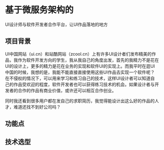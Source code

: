 # 基于微服务架构的

UI设计师与软件开发者合作平台，让UI作品落地的地方

## 项目背景

UI中国网站（ui.cn）和站酷网站（zcool.cn）上有许多UI设计者们发布精美的作品，我作为软件开发方向的学生，我从我自己的角度出发，首先的我精力不是花在UI的设计上，更多的精力是花在业务的实现和软件UI的实现上。而我平时在逛UI中国的时候，我想的是，我能不能直接直接使用这些UI作品去实现一个软件呢？在不侵权的情况下，可以用来学习和练习自己的技术，这样UI设计者可以知道自己的作品受欢迎的程度，软件开发者也可以获得练习技术的机会。如果设计者与开发者的合作的作品有商业价值，或许还可以相互合作创业。

同时我还看到很多用户都在发自己的求职简历，我觉得能设计出这么好的作品的人才，难道还找不到好公司吗？



## 功能点





## 技术选型

